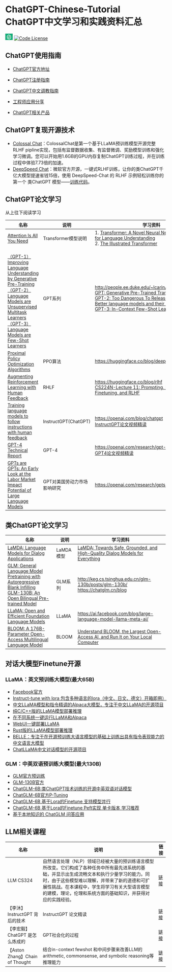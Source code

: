 # ChatGPT-Chinese-Tutorial <br> ChatGPT中文学习和实践资料汇总


[![Awesome](./logo.png)]() 
[![Code License](https://img.shields.io/badge/License-MIT-green.svg)](https://github.com/yzfly/awesome-chatgpt-zh/blob/main/LICENSE)

## ChatGPT使用指南
- [ChatGPT官方地址](https://chat.openai.com/)

- [ChatGPT注册指南](https://www.chatgpto.com/articles/ChatGPT%E6%B3%A8%E5%86%8C.html)

- [ChatGPT中文调教指南](https://github.com/PlexPt/awesome-chatgpt-prompts-zh)

- [工程师应用分享](https://github.com/PlexPt/awesome-chatgpt-prompts-zh)

- [ChatGPT相关产品](https://gpt3demo.com/)

## ChatGPT复现开源技术

- [Colossal Chat](https://github.com/hpcaitech/ColossalAI/tree/main/applications/Chat)：ColossalChat是第一个基于LLaMA预训练模型开源完整RLHF pipline实现，包括有监督数据收集、有监督微调、奖励模型训练和强化学习微调。您可以开始用1.6GB的GPU内存复制ChatGPT训练过程，并在训练过程中体验7.73倍的加速。
- [DeepSpeed Chat](https://github.com/microsoft/DeepSpeed/tree/master/blogs/deepspeed-chat/chinese)：微软官方开源，一键式RLHF训练，让你的类ChatGPT千亿大模型提速省钱15倍，使用 DeepSpeed-Chat 的 RLHF 示例轻松训练你的第一个 类ChatGPT 模型——[训练代码](https://github.com/microsoft/DeepSpeedExamples/tree/master/applications/DeepSpeed-Chat)。


## ChatGPT论文学习
从上往下阅读学习

| 名称  | 说明 | 学习资料
| ----  | ----  | ----
|[Attention Is All You Need](https://arxiv.org/abs/1706.03762v4) | Transformer模型说明 | 1. [Transformer: A Novel Neural Network Architecture for Language Understanding](https://ai.googleblog.com/2017/08/transformer-novel-neural-network.html) <br> 2. [The Illustrated Transformer](https://jalammar.github.io/illustrated-transformer/)
| <br>[（GPT-1）Improving Language Understanding by Generative Pre-Training](https://www.cs.ubc.ca/~amuham01/LING530/papers/radford2018improving.pdf) <br>[（GPT-2）Language Models are Unsupervised Multitask Learners](https://life-extension.github.io/2020/05/27/GPT%E6%8A%80%E6%9C%AF%E5%88%9D%E6%8E%A2/language-models.pdf) <br>[（GPT-3）Language Models are Few-Shot Learners](https://proceedings.neurips.cc/paper/2020/hash/1457c0d6bfcb4967418bfb8ac142f64a-Abstract.html) |GPT系列 |http://people.ee.duke.edu/~lcarin/Dixin2.22.2019.pdf <br> [GPT: Generative Pre-Trained Transformer (2018)](https://kikaben.com/gpt-generative-pre-training-transformer-2018/)<br>[ GPT-2: Too Dangerous To Release (2019)](https://kikaben.com/gpt-2-2019) <br> [Better language models and their implications](https://openai.com/research/better-language-models)<br> [GPT-3: In-Context Few-Shot Learner (2020)](https://kikaben.com/gpt-2-2019/)	
| [Proximal Policy Optimization Algorithms](https://arxiv.org/abs/1707.06347) | PPO算法 | https://huggingface.co/blog/deep-rl-ppo	
| [Augmenting Reinforcement Learning with Human Feedback](https://www.ias.informatik.tu-darmstadt.de/uploads/Research/ICML2011/icml11il-knox.pdf) | RHLF | https://huggingface.co/blog/rlhf<br>[CS224N-Lecture 11: Prompting, Instruction Finetuning, and RLHF](https://web.stanford.edu/class/cs224n/slides/cs224n-2023-lecture11-prompting-rlhf.pdf)
| [Training language models to follow instructions with human feedback](https://proceedings.neurips.cc/paper_files/paper/2022/hash/b1efde53be364a73914f58805a001731-Abstract-Conference.html) | InstructGPT(ChatGPT) | https://openai.com/blog/chatgpt<br>[InstructGPT论文视频精读](https://www.bilibili.com/video/BV1hd4y187CR/?vd_source=e2f9282e52e2f67ccd395c2b20014d76)
| [GPT-4 Technical Report](https://arxiv.org/abs/2303.08774) | GPT-4 | https://openai.com/research/gpt-4<br>[GPT4论文视频精读](https://www.bilibili.com/video/BV1vM4y1U7b5/?vd_source=e2f9282e52e2f67ccd395c2b20014d76)
|[GPTs are GPTs: An Early Look at the Labor Market Impact Potential of Large Language Models](https://arxiv.org/abs/2303.10130) | GPT对美国劳动力市场影响研究 | https://openai.com/research/gpts-are-gpts

## 类ChatGPT论文学习
| 名称  | 说明 | 学习资料
| ----  | ----  | ----
| [LaMDA: Language Models for Dialog Applications](https://arxiv.org/abs/2201.08239) | LaMDA模型 | [LaMDA: Towards Safe, Grounded, and High-Quality Dialog Models for Everything](https://ai.googleblog.com/2022/01/lamda-towards-safe-grounded-and-high.html)
| [GLM: General Language Model Pretraining with Autoregressive Blank Infilling](https://aclanthology.org/2022.acl-long.26/)<br>[GLM-130B: An Open Bilingual Pre-trained Model](https://arxiv.org/abs/2210.02414) | GLM系列  | http://keg.cs.tsinghua.edu.cn/glm-130b/posts/glm-130b/<br>https://chatglm.cn/blog
|[LLaMA: Open and Efficient Foundation Language Models](https://arxiv.org/abs/2302.13971) | LLaMA |https://ai.facebook.com/blog/large-language-model-llama-meta-ai/
|[BLOOM: A 176B-Parameter Open-Access Multilingual Language Model](https://arxiv.org/abs/2211.05100) |BLOOM  |[Understand BLOOM, the Largest Open-Access AI, and Run It on Your Local Computer](https://towardsdatascience.com/run-bloom-the-largest-open-access-ai-model-on-your-desktop-computer-f48e1e2a9a32)

## 对话大模型Finetune开源
### LLaMA：英文预训练大模型(最大65B)
- [Facebook官方](https://github.com/facebookresearch/llama)
- [Instruct\-tune with lora 包含多种语言的lora（中文、日文、德文）开箱即用）](https://github.com/search?q=LLaMA)
- [中文LLaMA模型和指令精调的Alpaca大模型，专注于中文LLaMA的开源项目](https://github.com/ymcui/Chinese-LLaMA-Alpaca)
- [纯C/C++版的LLaMA模型部署推理](https://github.com/ggerganov/llama.cpp)
- [在不同系统一键运行LLaMA和Alpaca](https://github.com/cocktailpeanut/dalai)
- [WebUI一键部署LLaMA](https://github.com/oobabooga/text-generation-webui)
- [Rust版的LLaMA模型部署推理](https://github.com/rustformers/llama-rs)
- [BELLE：专注于在开源预训练大语言模型的基础上训练出具有指令表现能力的中文语言大模型](https://github.com/LianjiaTech/BELLE)
- [ChatLLaMA中文对话模型的开源项目](https://github.com/ydli-ai/Chinese-ChatLLaMA)

### GLM：中英双语预训练大模型(最大130B)
- [GLM官方预训练](https://github.com/THUDM/GLM)
- [GLM-130B官方](https://github.com/THUDM/GLM-130B)
- [ChatGLM-6B:类ChatGPT技术训练的开源中英双语对话模型](https://github.com/THUDM/ChatGLM-6B)
- [ChatGLM-6B官方P-Tuning](https://github.com/THUDM/ChatGLM-6B/tree/main/ptuning)
- [ChatGLM-6B 基于Lora的Finetune 支持模型并行](https://github.com/yuanzhoulvpi2017/zero_nlp/tree/main/simple_thu_chatglm6b)
- [ChatGLM-6B 基于Lora的Finetune Peft实现 单卡版本 学习推荐](https://github.com/mymusise/ChatGLM-Tuning)
- [基于本地知识的 ChatGLM 问答应用](https://github.com/imClumsyPanda/langchain-ChatGLM)


## LLM相关课程
| 名称  | 说明 | 链接
| ----  | ----  | ----
| LLM CS324 | 自然语言处理（NLP）领域已经被大量的预训练语言模型所改变。它们构成了各种任务中所有最先进系统的基础，并显示出生成流畅文本和执行少量学习的能力。同时，由于这些模型难以理解，并带来了新的道德和可扩展性挑战。在本课程中，学生将学习有关大型语言模型的建模，理论，伦理和系统方面的基础知识，并获得对应的实践经验。 |[链接](https://stanford-cs324.github.io/winter2022/)
| 【李沐】InstructGPT 背后的技术 | InstructGPT 论文精读| [链接](https://www.bilibili.com/video/BV1hd4y187CR/?spm_id_from=333.788&vd_source=71b548de6de953e10b96b6547ada83f2)
|【李宏毅】ChatGPT 是怎么炼成的 | GPT社会化的过程 | [链接](https://www.bilibili.com/video/BV1U84y167i3/?p=1&vd_source=71b548de6de953e10b96b6547ada83f2) 
|【Aston Zhang】Chain of Thought | 结合in-context fewshot 和中间步骤来改善LLM的arithmetic, commonsense, and symbolic reasoning等推理能力 | [链接](https://www.bilibili.com/video/BV1t8411e7Ug/?spm_id_from=333.788&vd_source=1e55c5426b48b37e901ff0f78992e33f)